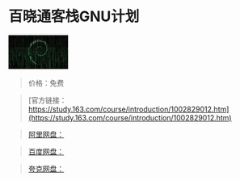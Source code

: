 # 百晓通客栈GNU计划

![img](../../../assets/study163/free/6598190169065430607.jpg)

> 价格：免费

> [官方链接：https://study.163.com/course/introduction/1002829012.htm](https://study.163.com/course/introduction/1002829012.htm)

> [阿里网盘：]()

> [百度网盘：]()

> [夸克网盘：]()
